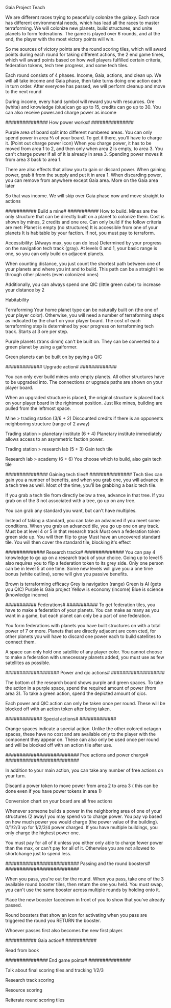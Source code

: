 Gaia Project Teach

We are different races trying to peacefully colonize the galaxy. Each race has different environmental needs, which has lead all the races to master terraforming. We will colonize new planets, build structures, and unite planets to form federations. The game is played over 6 rounds, and at the end, the player with the most victory points will win.

So me sources of victory points are the round scoring tiles, which will award points during each round for taking different actions, the 2 end game times, which will award points based on how well players fulfilled certain criteria, federation tokens, tech tree progress, and some tech tiles.

Each round consists of 4 phases. Income, Gaia, actions, and clean up. We will all take income and Gaia phase, then take turns doing one action each in turn order. After everyone has passed, we will perform cleanup and move to the next round

During income, every hand symbol will reward you with resources. Ore (white) and knowledge (blue)can go up to 15, credits can go up to 30. You can also receive power.and charge power as income

###############
How power works#
###############

Purple area of board split into different numbered areas. You can only spend power in area ⅔ of your board. To get it there, you’ll have to charge it. (Point out charge power icon) When you charge power, it has to be moved from area 1 to 2, and then only when area 2 is empty, to area 3. You can't charge power if all of it is already in area 3. Spending power moves it from area 3 back to area 1. 

There are also effects that allow you to gain or discard power. When gaining power, grab it from the supply and put it in area 1. When discarding power, you can remove from anywhere except Gaia area. More on the Gaia area later

So that was income. We will skip over Gaia phase now and move straight to actions

###########
Build a mine#
###########
How to build. Mines are the only structure that can be directly built on a planet to colonize them. Cost is shown by mines, 2 credits and one ore. Can only build if the follow criteria are met:
Planet is empty (no structures)
It is accessible from one of your planets
It is habitable by your faction. If not, you must pay to terraform.

Accessibility:
(Always max, you can do less)
Determined by your progress on the navigation tech track (gray). At levels 0 and 1, your basic range is one, so you can only build on adjacent planets.

When counting distance, you just count the shortest path between one of your planets and where you int and to build. This path can be a straight line through other planets (even colonized ones)

Additionally, you can always spend one QIC (little green cube) to increase your distance by 2

Habitability

Terraforming
Your home planet type can be naturally built on (the one of your player color). Otherwise, you will need a number of terraforming steps as indicated by the chart on your player board. The cost of each terraforming step is determined by your progress on terraforming tech track. Starts at 3 ore per step. 

Purple planets (trans dimm) can't be built on. They can be converted to a green planet by using a gaiformer.

Green planets can be built on by paying a QIC

#############
Upgrade action#
#############

You can only ever build mines onto empty planets. All other structures have to be upgraded into. The connections or upgrade paths are shown on your player board.

When an upgraded structure is placed, the original structure is placed back on your player board in the rightmost position. Just like mines, building are pulled from the leftmost space.

Mine > trading station (3/6 + 2)
Discounted credits if there is an opponents neighboring structure (range of 2 away)

Trading station > planetary institute (6 + 4)
Planetary institute immediately allows access to an asymmetric faction power.

Trading station > research lab (5 + 3)
Gain tech tile

Research lab > academy (6 + 6)
You choose which to build, also gain tech tile

###############
Gaining tech tiles#
###############
 Tech tiles can gain you a number of benefits, and when you grab one, you will advance in a tech tree as well.  Most of the time, you’ll be grabbing a basic tech tile. 

If you grab a tech tile from directly below a tree, advance in that tree. If you grab on of the 3 not associated with a tree, go up on any tree.

You can grab any standard you want, but can't have multiples.

Instead of taking a standard, you can take an advanced if you meet some conditions. When you grab an advanced tile, you go up one on any track.
Must be at level 4 or 5 in that research track
Must own a federation token green side up. You will then flip to gray
Must have an uncovered standard tile. You will then cover the standard tile, blocking it's effect

##############
Research tracks#
##############
You can pay 4 knowledge to go up on a research track of your choice. Going up to level 5 also requires you to flip a federation token to its grey side. Only one person can be in level 5 at one time. Some new levels will give you a one time bonus (white outline), some will give you passive benefits.

Brown is terraforming efficacy
Grey is navigation (range)
Green is AI (gets you QIC)
Purple is Gaia project
Yellow is economy (income)
Blue is science (knowledge income)

###########
Federations#
###########
To get federation tiles, you have to make a federation of your planets. You can make as many as you want in a game, but each planet can only be a part of one federation.


You form federations with planets you have built structures on with a total power of 7 or more. Planets that are directly adjacent are conn cted, for other planets you will have to discard one power each  to build satellites to connect them.

A space can only hold one satellite of any player color. You cannot choose to make a federation with unnecessary planets added, you must use as few satellites as possible.

###################
Power and qic actions#
###################

The bottom of the research board  shows purple and green spaces. To take the action in a purple space, spend the required amount of power (from area 3). To take a green action, spend the depicted amount of qics.

Each power and QIC action can only be taken once per round. These will be blocked off with an action token after being taken.

#############
Special actions#
#############

Orange spaces indicate a special action. Unlike the other colored octagon spaces, these have no cost and are available only to the player with the component they appear on. These can also only be used once per round and will be blocked off with an action tile after use.

##########################
Free actions and power charge#
##########################

In addition to your main action, you can take any number of free actions on your turn.

Discard a power token to move power from area 2 to area 3 ( this can be done even if you have power tokens in area 1)

Conversion chart on your board are all free actions

Whenever someone builds a power in the neighboring area of one of your structures (2 away) you may spend vo to charge power. You pay vp based on how much power you would charge (the power value of the building). 0/1/2/3 vp for 1/2/3/4 power charged. If you have multiple buildings, you only charge the highest power one.

You must pay for all of it unless you either only able to charge fewer power than the max, or can't pay for all of it. Otherwise you are not allowed to shortchange just to spend less.

##########################
Passing and the round boosters#
##########################

When you pass, you're out for the round. When you pass, take one of the 3 available round booster tiles, then return the one you held. You must swap, you can't use the same booster across multiple rounds by holding onto it. 

Place the new booster facedown in front of you to show that you've already passed.

Round boosters that show an icon for activating when you pass are triggered the round you RETURN the booster.

Whoever passes first also becomes the new first player.

###########
Gaia action#
###########

Read from book


###############
End game points#
###############

Talk about final scoring tiles and tracking 1/2/3

Research track scoring

Resource scoring

Reiterate round scoring tiles










